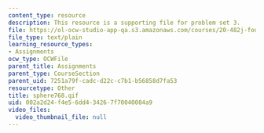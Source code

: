 ```yaml
---
content_type: resource
description: This resource is a supporting file for problem set 3.
file: https://ol-ocw-studio-app-qa.s3.amazonaws.com/courses/20-482j-foundations-of-algorithms-and-computational-techniques-in-systems-biology-spring-2006/002a2d24f4e56dd434267f70040084a9_sphere768.qif
file_type: text/plain
learning_resource_types:
- Assignments
ocw_type: OCWFile
parent_title: Assignments
parent_type: CourseSection
parent_uid: 7251a79f-cadc-d22c-c7b1-b56858d7fa53
resourcetype: Other
title: sphere768.qif
uid: 002a2d24-f4e5-6dd4-3426-7f70040084a9
video_files:
  video_thumbnail_file: null
---
```

